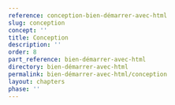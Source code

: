 ```yaml
---
reference: conception-bien-démarrer-avec-html
slug: conception
concept: ''
title: Conception
description: ''
order: 8
part_reference: bien-démarrer-avec-html
directory: bien-démarrer-avec-html
permalink: bien-démarrer-avec-html/conception
layout: chapters
phase: ''
---
```

